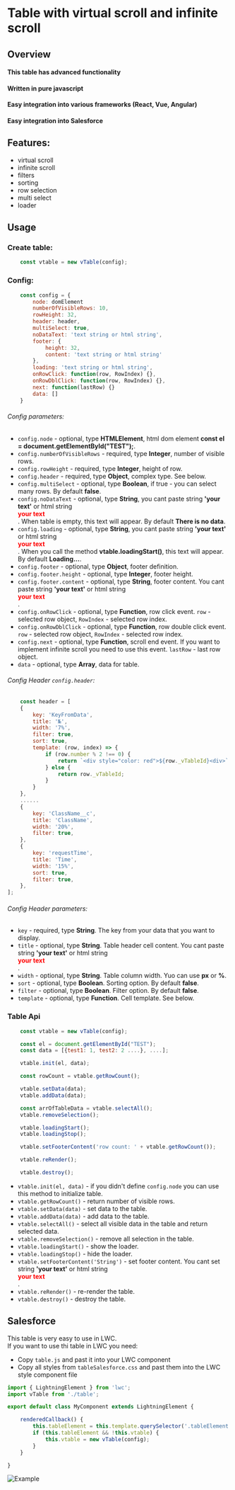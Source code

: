 # Table with virtual scroll and infinite scroll
## Overview

#### This table has advanced functionality
#### Written in pure javascript
#### Easy integration into various frameworks (React, Vue, Angular)
#### Easy integration into Salesforce



## Features:
* virtual scroll
* infinite scroll
* filters
* sorting
* row selection
* multi select
* loader

## Usage
### Create table:

```javaScript
    const vtable = new vTable(config);
```

### Config:

```javaScript
    const config = {
        node: domElement
        numberOfVisibleRows: 10,
        rowHeight: 32,
        header: header,
        multiSelect: true,
        noDataText: 'text string or html string',
        footer: {
            height: 32,
            content: 'text string or html string'
        },
        loading: 'text string or html string',
        onRowClick: function(row, RowIndex) {},
        onRowDblClick: function(row, RowIndex) {},
        next: function(lastRow) {}
        data: []
    }
```
###### Config parameters:
* `config.node` - optional, type **HTMLElement**, html dom element **const el = document.getElementById("TEST");**.
* `config.numberOfVisibleRows` - required, type **Integer**, number of visible rows.
* `config.rowHeight` - required, type **Integer**, height of row.
* `config.header` - required, type **Object**, complex type. See below.
* `config.multiSelect` - optional, type **Boolean**, if true - you can select many rows. By default **false**.
* `config.noDataText` - optional, type **String**, you cant paste string **'your text'** or html string **<div style="color:red"> your text </div>**. When table is empty, this text will appear. By default **There is no data**.
* `config.loading` - optional, type **String**, you cant paste string **'your text'** or html string **<div style="color:red"> your text </div>**. When you call the method **vtable.loadingStart()**, this text will appear. By default **Loading...**.
* `config.footer` - optional, type **Object**, footer definition.
* `config.footer.height` - optional, type **Integer**, footer height.
* `config.footer.content` - optional, type **String**, footer content. You cant paste string **'your text'** or html string **<div style="color:red"> your text </div>**.
* `config.onRowClick` - optional, type **Function**, row click event. `row` - selected row object, `RowIndex` - selected row index.
* `config.onRowDblClick` - optional, type **Function**, row double click event. `row` - selected row object, `RowIndex` - selected row index.
* `config.next` - optional, type **Function**, scroll end event. If you want to implement infinite scroll you need to use this event. `lastRow` - last row object.
* `data` - optional, type **Array**, data for table.

###### Config Header `config.header`:

```javaScript
    const header = [
    {
        key: 'KeyFromData',
        title: '№',
        width: '7%',
        filter: true,
        sort: true,
        template: (row, index) => {
            if (row.number % 2 !== 0) {
                return `<div style="color: red">${row._vTableId}<div>`
            } else {
                return row._vTableId;
            }
        }
    },
    ......
    {
        key: 'ClassName__c',
        title: 'ClassName',
        width: '20%',
        filter: true,
    },
    {
        key: 'requestTime',
        title: 'Time',
        width: '15%',
        sort: true,
        filter: true,
    },
];
```
###### Config Header parameters:
* `key` - required, type **String**. The key from your data that you want to display.
* `title` - optional, type **String**. Table header cell content. You cant paste string **'your text'** or html string **<div style="color:red"> your text </div>**.
* `width` - optional, type **String**. Table column width. Yuo can use **px** or **%**.
* `sort` - optional, type **Boolean**. Sorting option.  By default **false**.
* `filter` - optional, type **Boolean**. Filter option.  By default **false**.
* `template` - optional, type **Function**. Cell template. See below.

### Table Api

```javaScript
    const vtable = new vTable(config);

    const el = document.getElementById("TEST");
    const data = [{test1: 1, test2: 2 ....}, ....];

    vtable.init(el, data);

    const rowCount = vtable.getRowCount();

    vtable.setData(data);
    vtable.addData(data);

    const arrOfTableData = vtable.selectAll();
    vtable.removeSelection();

    vtable.loadingStart();
    vtable.loadingStop();

    vtable.setFooterContent('row count: ' + vtable.getRowCount());

    vtable.reRender();

    vtable.destroy();
```
* `vtable.init(el, data)` - if you didn't define `config.node` you can use this method to initialize table.
* `vtable.getRowCount()` - return number of visible rows.
* `vtable.setData(data)` - set data to the table.
* `vtable.addData(data)` - add data to the table.
* `vtable.selectAll()` - select all visible data in the table and return selected data.
* `vtable.removeSelection()` - remove all selection in the table.
* `vtable.loadingStart()` - show the loader.
* `vtable.loadingStop()` - hide the loader.
* `vtable.setFooterContent('String')` - set footer content.  You cant set string **'your text'** or html string **<div style="color:red"> your text </div>**.
* `vtable.reRender()` - re-render the table.
* `vtable.destroy()`  - destroy the table.



## Salesforce
This table is very easy to use in LWC.<br>
If you want to use thi table in LWC you need:
* Copy `table.js` and past it into your LWC component
* Copy  all styles from `tableSalesforce.css` and past them into the LWC style component file

```javaScript
import { LightningElement } from 'lwc';
import vTable from './table';

export default class MyComponent extends LightningElement {

    renderedCallback() {
        this.tableElement = this.template.querySelector('.tableElement');
        if (this.tableElement && !this.vtable) {
            this.vtable = new vTable(config);
        }
    }

}
```

![Example](https://gyk088.github.io/virtualTableExample/example.png)






